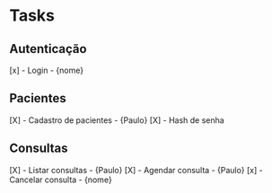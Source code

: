 # Tasks

## Autenticação
[x] - Login - {nome}

## Pacientes
[X] - Cadastro de pacientes - {Paulo}
    [X] - Hash de senha

## Consultas
[X] - Listar consultas - {Paulo}
[X] - Agendar consulta - {Paulo}
[x] - Cancelar consulta - {nome}
